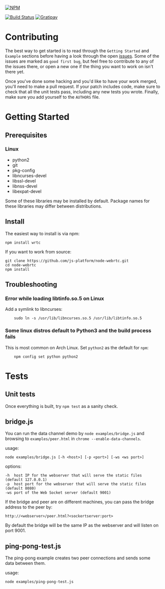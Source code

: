 [![NPM](https://nodei.co/npm/wrtc.png?downloads=true&stars=true)](https://nodei.co/npm/wrtc/)

[![Build Status](https://secure.travis-ci.org/js-platform/node-webrtc.png?branch=develop)](http://travis-ci.org/js-platform/node-webrtc) [![Gratipay][wrtc-gratipay-image]][wrtc-gratipay-url]

# Contributing

The best way to get started is to read through the `Getting Started` and `Example` sections before having a look through the open [issues](https://github.com/modeswitch/node-webrtc/issues). Some of the issues are marked as `good first bug`, but feel free to contribute to any of the issues there, or open a new one if the thing you want to work on isn't there yet.

Once you've done some hacking and you'd like to have your work merged, you'll need to make a pull request. If your patch includes code, make sure to check that all the unit tests pass, including any new tests you wrote. Finally, make sure you add yourself to the `AUTHORS` file.

# Getting Started

## Prerequisites

### Linux

* python2
* git
* pkg-config
* libncurses-devel
* libssl-devel
* libnss-devel
* libexpat-devel

Some of these libraries may be installed by default. Package names for these libraries may differ between distributions.

## Install

The easiest way to install is via npm:

````
npm install wrtc
````

If you want to work from source:

````
git clone https://github.com/js-platform/node-webrtc.git
cd node-webrtc
npm install
````

## Troubleshooting

### Error while loading libtinfo.so.5 on Linux

Add a symlink to libncurses:

        sudo ln -s /usr/lib/libncurses.so.5 /usr/lib/libtinfo.so.5

### Some linux distros default to Python3 and the build process fails

This is most common on Arch Linux. Set `python2` as the default for `npm`:

        npm config set python python2

# Tests

## Unit tests

Once everything is built, try `npm test` as a sanity check.

## bridge.js
You can run the data channel demo by `node examples/bridge.js` and browsing to `examples/peer.html` in `chrome --enable-data-channels`.

usage:
````
node examples/bridge.js [-h <host>] [-p <port>] [-ws <ws port>]
````
options:
````
-h  host IP for the webserver that will serve the static files (default 127.0.0.1)
-p  host port for the webserver that will serve the static files (default 8080)
-ws port of the Web Socket server (default 9001)
````

If the bridge and peer are on different machines, you can pass the bridge address to the peer by:
````
http://<webserver>/peer.html?<sockertserver:port>
````
By default the bridge will be the same IP as the webserver and will listen on port 9001.

## ping-pong-test.js

The ping-pong example creates two peer connections and sends some data between them.

usage:
````
node examples/ping-pong-test.js
````

[wrtc-gratipay-image]: https://img.shields.io/gratipay/modeswitch.svg?style=flat
[wrtc-gratipay-url]: https://gratipay.com/modeswitch/
